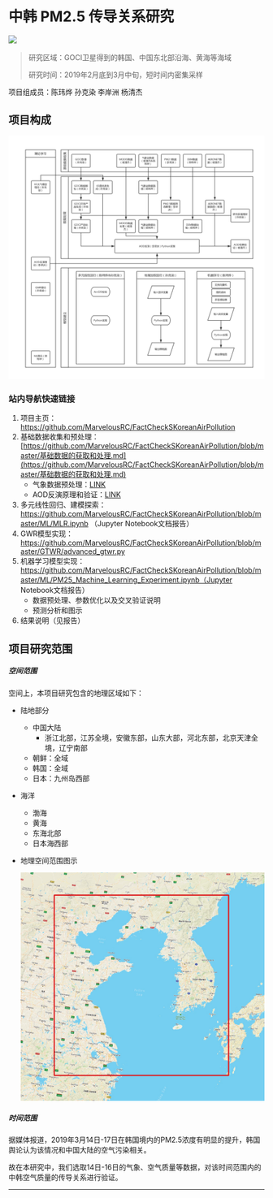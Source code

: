 # 中韩 PM2.5 传导关系研究

![](https://img.shields.io/badge/build-processing-brightgreen.svg)

> 研究区域：GOCI卫星得到的韩国、中国东北部沿海、黄海等海域
> 
> 研究时间：2019年2月底到3月中旬，短时间内密集采样

项目组成员：陈玮烨 孙克染 李岸洲 杨清杰

## 项目构成

![3S实现流程](assets/3S实现流程.png)

### 站内导航快速链接

1. 项目主页：https://github.com/MarvelousRC/FactCheckSKoreanAirPollution
2. 基础数据收集和预处理：[https://github.com/MarvelousRC/FactCheckSKoreanAirPollution/blob/master/基础数据的获取和处理.md](https://github.com/MarvelousRC/FactCheckSKoreanAirPollution/blob/master/基础数据的获取和处理.md)
   * 气象数据预处理：[LINK](https://github.com/MarvelousRC/FactCheckSKoreanAirPollution/blob/master/基础数据的获取和处理.md#三气象输数据的预处理)
   * AOD反演原理和验证：[LINK](https://github.com/MarvelousRC/FactCheckSKoreanAirPollution/blob/master/基础数据的获取和处理.md#四光学气溶胶厚度aod的反演)
3. 多元线性回归、建模探索：https://github.com/MarvelousRC/FactCheckSKoreanAirPollution/blob/master/ML/MLR.ipynb （Jupyter Notebook文档报告）
4. GWR模型实现：https://github.com/MarvelousRC/FactCheckSKoreanAirPollution/blob/master/GTWR/advanced_gtwr.py
5. 机器学习模型实现：https://github.com/MarvelousRC/FactCheckSKoreanAirPollution/blob/master/ML/PM25_Machine_Learning_Experiment.ipynb（Jupyter Notebook文档报告）
   * 数据预处理、参数优化以及交叉验证说明
   * 预测分析和图示
6. 结果说明（见报告）

## 项目研究范围

##### 空间范围

空间上，本项目研究包含的地理区域如下：

* 陆地部分

  * 中国大陆
    * 浙江北部，江苏全境，安徽东部，山东大部，河北东部，北京天津全境，辽宁南部
  * 朝鲜：全域
  * 韩国：全域
  * 日本：九州岛西部

* 海洋

  * 渤海
  * 黄海
  * 东海北部
  * 日本海西部

* 地理空间范围图示

  ![image-20190726105751061](assets/image-20190726105751061.png)

##### 时间范围

据媒体报道，2019年3月14日-17日在韩国境内的PM2.5浓度有明显的提升，韩国舆论认为该情况和中国大陆的空气污染相关。

故在本研究中，我们选取14日-16日的气象、空气质量等数据，对该时间范围内的中韩空气质量的传导关系进行验证。

* * * 